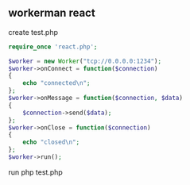 ## workerman react 
create test.php
```php
require_once 'react.php';

$worker = new Worker("tcp://0.0.0.0:1234");
$worker->onConnect = function($connection)
{
    echo "connected\n";
};
$worker->onMessage = function($connection, $data)
{
    $connection->send($data);
};
$worker->onClose = function($connection)
{
    echo "closed\n";
};
$worker->run();
```

run php test.php
